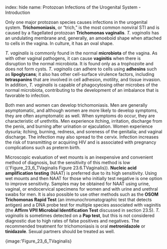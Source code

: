 index: hide
name: Protozoan Infections of the Urogenital System - Introduction

Only one major protozoan species causes infections in the urogenital system.  **Trichomoniasis**, or “trich,” is the most common nonviral STI and is caused by a flagellated protozoan  **Trichomonas vaginalis**.  *T. vaginalis* has an undulating membrane and, generally, an amoeboid shape when attached to cells in the vagina. In culture, it has an oval shape.

 *T. vaginalis* is commonly found in the normal  **microbiota** of the vagina. As with other vaginal pathogens, it can cause  **vaginitis** when there is disruption to the normal microbiota. It is found only as a trophozoite and does not form cysts.  *T. vaginalis* can adhere to cells using  **adhesins** such as  **lipoglycans**; it also has other cell-surface virulence factors, including  **tetraspanins** that are involved in cell adhesion, motility, and tissue invasion. In addition,  *T. vaginalis* is capable of phagocytosing other microbes of the normal microbiota, contributing to the development of an imbalance that is favorable to infection.

Both men and women can develop trichomoniasis. Men are generally asymptomatic, and although women are more likely to develop symptoms, they are often asymptomatic as well. When symptoms do occur, they are characteristic of urethritis. Men experience itching, irritation, discharge from the penis, and burning after urination or ejaculation. Women experience dysuria; itching, burning, redness, and soreness of the genitalia; and vaginal discharge. The infection may also spread to the cervix. Infection increases the risk of transmitting or acquiring HIV and is associated with pregnancy complications such as preterm birth.

Microscopic evaluation of wet mounts is an inexpensive and convenient method of diagnosis, but the sensitivity of this method is low ({'Figure_23_6_TVaginalis Figure 23.6.TVaginalis}).  **Nucleic acid amplification testing** (NAAT) is preferred due to its high sensitivity. Using wet mounts and then NAAT for those who initially test negative is one option to improve sensitivity. Samples may be obtained for NAAT using urine, vaginal, or endocervical specimens for women and with urine and urethral swabs for men. It is also possible to use other methods such as the  **OSOM Trichomonas Rapid Test** (an immunochromatographic test that detects antigen) and a DNA probe test for multiple species associated with vaginitis (the  **Affirm VPII Microbial Identification Test** discussed in section 23.5). *T. vaginalis* is sometimes detected on a  **Pap test**, but this is not considered diagnostic due to high rates of false positives and negatives. The recommended treatment for trichomoniasis is oral  **metronidazole** or  **tinidazole**. Sexual partners should be treated as well.


{image:'Figure_23_6_TVaginalis}
        
